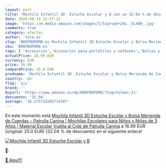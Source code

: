 ```yaml
---
layout: post
title: 'Mochila Infantil 3D  Estuche Escolar y B con un 32.04 % de descuento'
date: 2020-08-19 15:57:22
image: 'https://m.media-amazon.com/images/I/51q+vg4+2mL._SL400_.jpg'
comments: true
category: ofertas
author: 'tole.es'
slug: 'B08FBHPDM8-es Mochila Infantil 3D Estuche Escolar y Bolsa Merienda de...'
sku: 'B08FBHPDM8-es'
tags: [ 'Accesorios','Accesorios para portátiles y netbooks','Bolsas y fundas para portátiles y netbooks','Bolígrafos, lápices y útiles de escritura','Equipaje','Informática','Mochilas','Mochilas para portátiles y netbooks','Mochilas tipo casual','Oficina y papelería','Rotuladores permanentes','Rotuladores y subrayadores','escolar','material','mochila', ]
actualPrice: 16.99 EUR
currency: EUR
price: 16.99
comparePrice: 25.0 EUR
prodname: 'Mochila Infantil 3D  Estuche Escolar y Bolsa Merienda de Cuerdas – Patrulla Canina | Mochilas Escolares para Niños y Niñas de 3 Años | Material Escolar Vuelta al Cole de Patrulla Canina'
country: 'es'
flag: '🇪🇸'
brand: ''
buyurl: 'https://www.amazon.es/dp/B08FBHPDM8/?tag=tolees-21'
descuento: '32.04'
average: '16.275714285714287'
---
```


En este momento está [Mochila Infantil 3D  Estuche Escolar y Bolsa Merienda de Cuerdas – Patrulla Canina | Mochilas Escolares para Niños y Niñas de 3 Años | Material Escolar Vuelta al Cole de Patrulla Canina](https://www.amazon.es/dp/B08FBHPDM8/?tag=tolees-21) a 16.99 EUR (original: 25.0 EUR) (32.04 %  de descuento) en el siguiente enlace!

[![Mochila Infantil 3D  Estuche Escolar y B](https://m.media-amazon.com/images/I/51q+vg4+2mL._SL400_.jpg)](https://www.amazon.es/dp/B08FBHPDM8/?tag=tolees-21)

🔎:


[🛒 Aquí!!!](https://www.amazon.es/dp/B08FBHPDM8/?tag=tolees-21)
